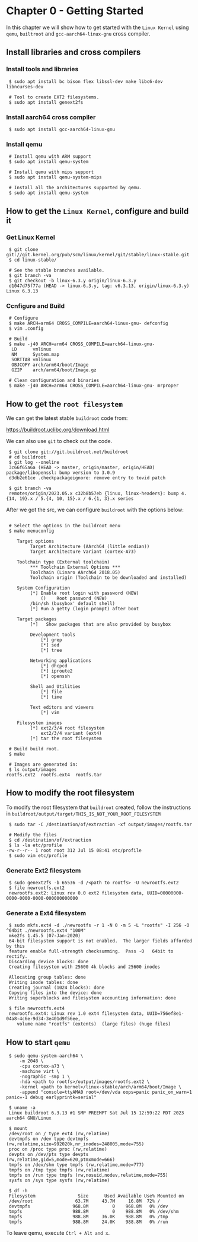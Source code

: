 
# Chapter 0 - Getting Started

In this chapter we will show how to get started with the `Linux Kernel` using
`qemu`, `builtroot` and `gcc-aarch64-linux-gnu` cross compiler.


## Install libraries and cross compilers

### Install tools and libraries

```shell
 $ sudo apt install bc bison flex libssl-dev make libc6-dev libncurses-dev

 # Tool to create EXT2 filesystems.
 $ sudo apt install genext2fs
```

### Install aarch64 cross compiler

```shell
 $ sudo apt install gcc-aarch64-linux-gnu
```

### Install qemu

```shell
 # Install qemu with ARM support
 $ sudo apt install qemu-system

 # Install qemu with mips support
 $ sudo apt install qemu-system-mips

 # Install all the architectures supported by qemu.
 $ sudo apt install qemu-system
```

## How to get the `Linux Kernel`, configure and build it


### Get Linux Kernel

```shell
 $ git clone git://git.kernel.org/pub/scm/linux/kernel/git/stable/linux-stable.git
 $ cd linux-stable/

 # See the stable branches available.
 $ git branch -va
 $ git checkout -b linux-6.3.y origin/linux-6.3.y
 d1047d75f77a (HEAD -> linux-6.3.y, tag: v6.3.13, origin/linux-6.3.y) Linux 6.3.13
```

### Ccnfigure and Build

```shell
 # Configure
 $ make ARCH=arm64 CROSS_COMPILE=aarch64-linux-gnu- defconfig
 $ vim .config

 # Build
 $ make -j40 ARCH=arm64 CROSS_COMPILE=aarch64-linux-gnu-
  LD      vmlinux
  NM      System.map
  SORTTAB vmlinux
  OBJCOPY arch/arm64/boot/Image
  GZIP    arch/arm64/boot/Image.gz

 # Clean configuration and binaries
 $ make -j40 ARCH=arm64 CROSS_COMPILE=aarch64-linux-gnu- mrproper
```

## How to get the `root filesystem`

We can get the latest stable `buildroot` code from:

https://buildroot.uclibc.org/download.html

We can also use `git` to check out the code.

```shell
 $ git clone git://git.buildroot.net/buildroot
 # cd buildroot
 $ git log --oneline
 3c66f65a6a (HEAD -> master, origin/master, origin/HEAD) package/libopenssl: bump version to 3.0.9
 d3db2e61ce .checkpackageignore: remove entry to tovid patch

 $ git branch -va
 remotes/origin/2023.05.x c32b8b57eb {linux, linux-headers}: bump 4.{14, 19}.x / 5.{4, 10, 15}.x / 6.{1, 3}.x series
```

After we got the src, we can configure `buildroot` with the options below:

```shell

 # Select the options in the buildroot menu
 $ make menuconfig

    Target options
         Target Architecture (AArch64 (little endian))
         Target Architecture Variant (cortex-A73)

    Toolchain type (External toolchain)
         *** Toolchain External Options ***
         Toolchain (Linaro AArch64 2018.05)
         Toolchain origin (Toolchain to be downloaded and installed)

    System Configuration
         [*] Enable root login with password (NEW)
             ()    Root password (NEW)
         /bin/sh (busybox' default shell)
         [*] Run a getty (login prompt) after boot

    Target packages
         [*]   Show packages that are also provided by busybox

         Development tools
             [*] grep
             [*] sed
             [*] tree

         Networking applications
             [*] dhcpcd
             [*] iproute2
             [*] openssh

         Shell and Utilities
             [*] file
             [*] time

         Text editors and viewers
             [*] vim

    Filesystem images
         [*] ext2/3/4 root filesystem
             ext2/3/4 variant (ext4)
         [*] tar the root filesystem

 # Build build root.
 $ make

 # Images are generated in:
 $ ls output/images
rootfs.ext2  rootfs.ext4  rootfs.tar
```

## How to modify the root filesystem

To modify the root filesystem that `buildroot` created, follow the instructions
in `buildroot/output/target/THIS_IS_NOT_YOUR_ROOT_FILESYSTEM`

```shell
 $ sudo tar -C /destination/of/extraction -xf output/images/rootfs.tar

 # Modify the files
 $ cd /destination/of/extraction
 $ ls -la etc/profile
-rw-r--r-- 1 root root 312 Jul 15 08:41 etc/profile
 $ sudo vim etc/profile
```

### Generate Ext2 filesystem

```shell
 $ sudo genext2fs -b 65536 -d /<path to rootfs> -U newrootfs.ext2
 $ file newrootfs.ext2
 newrootfs.ext2: Linux rev 0.0 ext2 filesystem data, UUID=00000000-0000-0000-0000-000000000000
```

### Generate a Ext4 filesystem

```shell
 $ sudo mkfs.ext4 -d ./newrootfs -r 1 -N 0 -m 5 -L "rootfs" -I 256 -O ^64bit ./newrootfs.ext4 "100M"
 mke2fs 1.45.5 (07-Jan-2020)
 64-bit filesystem support is not enabled.  The larger fields afforded by this
 feature enable full-strength checksumming.  Pass -O   64bit to rectify.
 Discarding device blocks: done
 Creating filesystem with 25600 4k blocks and 25600 inodes

 Allocating group tables: done
 Writing inode tables: done
 Creating journal (1024 blocks): done
 Copying files into the device: done
 Writing superblocks and filesystem accounting information: done

 $ file newrootfs.ext4
 newrootfs.ext4: Linux rev 1.0 ext4 filesystem data, UUID=756ef8e1-04a8-4c6e-9d34-3e401d9f56ee,
    volume name "rootfs" (extents)  (large files) (huge files)
```

## How to start `qemu`

```shell
 $ sudo qemu-system-aarch64 \
     -m 2048 \
     -cpu cortex-a73 \
     -machine virt \
     -nographic -smp 1 \
     -hda <path to rootfs>/output/images/rootfs.ext2 \
     -kernel <path to kernel>/linux-stable/arch/arm64/boot/Image \
     -append "console=ttyAMA0 root=/dev/vda oops=panic panic_on_warn=1 panic=-1 debug earlyprintk=serial"

 $ uname -a
 Linux buildroot 6.3.13 #1 SMP PREEMPT Sat Jul 15 12:59:22 PDT 2023 aarch64 GNU/Linux

 $ mount
 /dev/root on / type ext4 (rw,relatime)
 devtmpfs on /dev type devtmpfs (rw,relatime,size=992020k,nr_inodes=248005,mode=755)
 proc on /proc type proc (rw,relatime)
 devpts on /dev/pts type devpts (rw,relatime,gid=5,mode=620,ptmxmode=666)
 tmpfs on /dev/shm type tmpfs (rw,relatime,mode=777)
 tmpfs on /tmp type tmpfs (rw,relatime)
 tmpfs on /run type tmpfs (rw,nosuid,nodev,relatime,mode=755)
 sysfs on /sys type sysfs (rw,relatime)

 $ df -h
 Filesystem                Size      Used Available Use% Mounted on
 /dev/root                63.7M     43.7M     16.8M  72% /
 devtmpfs                968.8M         0    968.8M   0% /dev
 tmpfs                   988.8M         0    988.8M   0% /dev/shm
 tmpfs                   988.8M     36.0K    988.8M   0% /tmp
 tmpfs                   988.8M     24.0K    988.8M   0% /run
```

To leave qemu, execute `Ctrl + Alt and x`.
